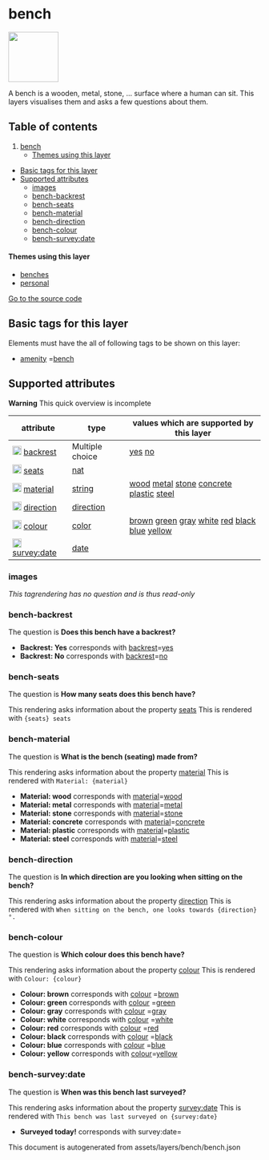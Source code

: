 bench
=======



<img src='https://mapcomplete.osm.be/./assets/layers/bench/bench.svg' height="100px"> 

A bench is a wooden, metal, stone, ... surface where a human can sit. This layers visualises them and asks a few
questions about them.

## Table of contents

1. [bench](#bench)
    * [Themes using this layer](#themes-using-this-layer)

- [Basic tags for this layer](#basic-tags-for-this-layer)
- [Supported attributes](#supported-attributes)
    + [images](#images)
    + [bench-backrest](#bench-backrest)
    + [bench-seats](#bench-seats)
    + [bench-material](#bench-material)
    + [bench-direction](#bench-direction)
    + [bench-colour](#bench-colour)
    + [bench-survey:date](#bench-surveydate)

#### Themes using this layer

- [benches](https://mapcomplete.osm.be/benches)
- [personal](https://mapcomplete.osm.be/personal)

[Go to the source code](../assets/layers/bench/bench.json)



Basic tags for this layer
---------------------------



Elements must have the all of following tags to be shown on this layer:

- <a href='https://wiki.openstreetmap.org/wiki/Key:amenity' target='_blank'>amenity</a>
  =<a href='https://wiki.openstreetmap.org/wiki/Tag:amenity%3Dbench' target='_blank'>bench</a>

Supported attributes
----------------------



**Warning** This quick overview is incomplete

attribute | type | values which are supported by this layer
----------- | ------ | ------------------------------------------
[<img src='https://mapcomplete.osm.be/assets/svg/statistics.svg' height='18px'>](https://taginfo.openstreetmap.org/keys/backrest#values) [backrest](https://wiki.openstreetmap.org/wiki/Key:backrest) | Multiple choice | [yes](https://wiki.openstreetmap.org/wiki/Tag:backrest%3Dyes) [no](https://wiki.openstreetmap.org/wiki/Tag:backrest%3Dno)
[<img src='https://mapcomplete.osm.be/assets/svg/statistics.svg' height='18px'>](https://taginfo.openstreetmap.org/keys/seats#values) [seats](https://wiki.openstreetmap.org/wiki/Key:seats) | [nat](../SpecialInputElements.md#nat) |
[<img src='https://mapcomplete.osm.be/assets/svg/statistics.svg' height='18px'>](https://taginfo.openstreetmap.org/keys/material#values) [material](https://wiki.openstreetmap.org/wiki/Key:material) | [string](../SpecialInputElements.md#string) | [wood](https://wiki.openstreetmap.org/wiki/Tag:material%3Dwood) [metal](https://wiki.openstreetmap.org/wiki/Tag:material%3Dmetal) [stone](https://wiki.openstreetmap.org/wiki/Tag:material%3Dstone) [concrete](https://wiki.openstreetmap.org/wiki/Tag:material%3Dconcrete) [plastic](https://wiki.openstreetmap.org/wiki/Tag:material%3Dplastic) [steel](https://wiki.openstreetmap.org/wiki/Tag:material%3Dsteel)
[<img src='https://mapcomplete.osm.be/assets/svg/statistics.svg' height='18px'>](https://taginfo.openstreetmap.org/keys/direction#values) [direction](https://wiki.openstreetmap.org/wiki/Key:direction) | [direction](../SpecialInputElements.md#direction) |
[<img src='https://mapcomplete.osm.be/assets/svg/statistics.svg' height='18px'>](https://taginfo.openstreetmap.org/keys/colour#values) [colour](https://wiki.openstreetmap.org/wiki/Key:colour) | [color](../SpecialInputElements.md#color) | [brown](https://wiki.openstreetmap.org/wiki/Tag:colour%3Dbrown) [green](https://wiki.openstreetmap.org/wiki/Tag:colour%3Dgreen) [gray](https://wiki.openstreetmap.org/wiki/Tag:colour%3Dgray) [white](https://wiki.openstreetmap.org/wiki/Tag:colour%3Dwhite) [red](https://wiki.openstreetmap.org/wiki/Tag:colour%3Dred) [black](https://wiki.openstreetmap.org/wiki/Tag:colour%3Dblack) [blue](https://wiki.openstreetmap.org/wiki/Tag:colour%3Dblue) [yellow](https://wiki.openstreetmap.org/wiki/Tag:colour%3Dyellow)
[<img src='https://mapcomplete.osm.be/assets/svg/statistics.svg' height='18px'>](https://taginfo.openstreetmap.org/keys/survey:date#values) [survey:date](https://wiki.openstreetmap.org/wiki/Key:survey:date) | [date](../SpecialInputElements.md#date) | [](https://wiki.openstreetmap.org/wiki/Tag:survey:date%3D)

### images

_This tagrendering has no question and is thus read-only_

### bench-backrest

The question is **Does this bench have a backrest?**

- **Backrest: Yes** corresponds with <a href='https://wiki.openstreetmap.org/wiki/Key:backrest' target='_blank'>
  backrest</a>=<a href='https://wiki.openstreetmap.org/wiki/Tag:backrest%3Dyes' target='_blank'>yes</a>
- **Backrest: No** corresponds with <a href='https://wiki.openstreetmap.org/wiki/Key:backrest' target='_blank'>
  backrest</a>=<a href='https://wiki.openstreetmap.org/wiki/Tag:backrest%3Dno' target='_blank'>no</a>

### bench-seats

The question is **How many seats does this bench have?**

This rendering asks information about the property  [seats](https://wiki.openstreetmap.org/wiki/Key:seats)
This is rendered with `{seats} seats`

### bench-material

The question is **What is the bench (seating) made from?**

This rendering asks information about the property  [material](https://wiki.openstreetmap.org/wiki/Key:material)
This is rendered with `Material: {material}`

- **Material: wood** corresponds with <a href='https://wiki.openstreetmap.org/wiki/Key:material' target='_blank'>
  material</a>=<a href='https://wiki.openstreetmap.org/wiki/Tag:material%3Dwood' target='_blank'>wood</a>
- **Material: metal** corresponds with <a href='https://wiki.openstreetmap.org/wiki/Key:material' target='_blank'>
  material</a>=<a href='https://wiki.openstreetmap.org/wiki/Tag:material%3Dmetal' target='_blank'>metal</a>
- **Material: stone** corresponds with <a href='https://wiki.openstreetmap.org/wiki/Key:material' target='_blank'>
  material</a>=<a href='https://wiki.openstreetmap.org/wiki/Tag:material%3Dstone' target='_blank'>stone</a>
- **Material: concrete** corresponds with <a href='https://wiki.openstreetmap.org/wiki/Key:material' target='_blank'>
  material</a>=<a href='https://wiki.openstreetmap.org/wiki/Tag:material%3Dconcrete' target='_blank'>concrete</a>
- **Material: plastic** corresponds with <a href='https://wiki.openstreetmap.org/wiki/Key:material' target='_blank'>
  material</a>=<a href='https://wiki.openstreetmap.org/wiki/Tag:material%3Dplastic' target='_blank'>plastic</a>
- **Material: steel** corresponds with <a href='https://wiki.openstreetmap.org/wiki/Key:material' target='_blank'>
  material</a>=<a href='https://wiki.openstreetmap.org/wiki/Tag:material%3Dsteel' target='_blank'>steel</a>

### bench-direction

The question is **In which direction are you looking when sitting on the bench?**

This rendering asks information about the property  [direction](https://wiki.openstreetmap.org/wiki/Key:direction)
This is rendered with `When sitting on the bench, one looks towards {direction}°.`

### bench-colour

The question is **Which colour does this bench have?**

This rendering asks information about the property  [colour](https://wiki.openstreetmap.org/wiki/Key:colour)
This is rendered with `Colour: {colour}`

- **Colour: brown** corresponds with <a href='https://wiki.openstreetmap.org/wiki/Key:colour' target='_blank'>colour</a>
  =<a href='https://wiki.openstreetmap.org/wiki/Tag:colour%3Dbrown' target='_blank'>brown</a>
- **Colour: green** corresponds with <a href='https://wiki.openstreetmap.org/wiki/Key:colour' target='_blank'>colour</a>
  =<a href='https://wiki.openstreetmap.org/wiki/Tag:colour%3Dgreen' target='_blank'>green</a>
- **Colour: gray** corresponds with <a href='https://wiki.openstreetmap.org/wiki/Key:colour' target='_blank'>colour</a>
  =<a href='https://wiki.openstreetmap.org/wiki/Tag:colour%3Dgray' target='_blank'>gray</a>
- **Colour: white** corresponds with <a href='https://wiki.openstreetmap.org/wiki/Key:colour' target='_blank'>colour</a>
  =<a href='https://wiki.openstreetmap.org/wiki/Tag:colour%3Dwhite' target='_blank'>white</a>
- **Colour: red** corresponds with <a href='https://wiki.openstreetmap.org/wiki/Key:colour' target='_blank'>colour</a>
  =<a href='https://wiki.openstreetmap.org/wiki/Tag:colour%3Dred' target='_blank'>red</a>
- **Colour: black** corresponds with <a href='https://wiki.openstreetmap.org/wiki/Key:colour' target='_blank'>colour</a>
  =<a href='https://wiki.openstreetmap.org/wiki/Tag:colour%3Dblack' target='_blank'>black</a>
- **Colour: blue** corresponds with <a href='https://wiki.openstreetmap.org/wiki/Key:colour' target='_blank'>colour</a>
  =<a href='https://wiki.openstreetmap.org/wiki/Tag:colour%3Dblue' target='_blank'>blue</a>
- **Colour: yellow** corresponds with <a href='https://wiki.openstreetmap.org/wiki/Key:colour' target='_blank'>
  colour</a>=<a href='https://wiki.openstreetmap.org/wiki/Tag:colour%3Dyellow' target='_blank'>yellow</a>

### bench-survey:date

The question is **When was this bench last surveyed?**

This rendering asks information about the property  [survey:date](https://wiki.openstreetmap.org/wiki/Key:survey:date)
This is rendered with `This bench was last surveyed on {survey:date}`

- **Surveyed today!** corresponds with survey:date=

This document is autogenerated from assets/layers/bench/bench.json